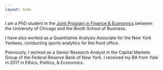 ```yaml
---
layout: home
---
```


I am a PhD student in the <a href = "http://financialeconomics.uchicago.edu">Joint Program in Finance & Economics</a> between the University of Chicago and the Booth School of Business.

I have also worked as a Quantitative Analysis Associate for the New York Yankees, conducting sports analytics for the front office.


Previously, I worked as a Senior Research Analyst in the Capital Markets Group of the Federal Reserve Bank of New York. I received my BA from Yale in 2017 in Ethics, Politics, & Economics.

